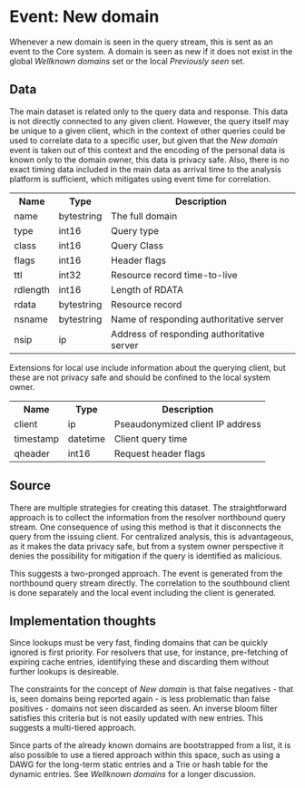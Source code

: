 # Event: New domain

Whenever a new domain is seen in the query stream, this is sent as an event to the Core system. A domain is seen as new if it does not exist in the global _Wellknown domains_ set or the local _Previously seen_ set.

## Data

The main dataset is related only to the query data and response. This data is not directly connected to any given client. However, the query itself may be unique to a given client, which in the context of other queries could be used to correlate data to a specific user, but given that the _New domain_ event is taken out of this context and the encoding of the personal data is known only to the domain owner, this data is privacy safe. Also, there is no exact timing data included in the main data as arrival time to the analysis platform is sufficient, which mitigates using event time for correlation. 

<table>
  <tr>
    <th>Name</th>        
    <th>Type</th>
    <th>Description</th>
  </tr>
  <tr>
    <td>name</td>        
    <td>bytestring</td>      
    <td>The full domain</td>
  </tr>
  <tr>
    <td>type</td>        
    <td>int16</td>           
    <td>Query type</td>
  </tr>
  <tr>
    <td>class</td>       
    <td>int16</td>           
    <td>Query Class</td>
  </tr>
  <tr>
    <td>flags</td>       
    <td>int16</td>           
    <td>Header flags</td>
  </tr>
  <tr>
    <td>ttl</td>         
    <td>int32</td>           
    <td>Resource record time-to-live</td>
  </tr>
  <tr>
    <td>rdlength</td>    
    <td>int16</td>           
    <td>Length of RDATA</td>
  </tr>
  <tr>
    <td>rdata</td>       
    <td>bytestring</td>      
    <td>Resource record</td>
  </tr>
  <tr>
    <td>nsname</td>      
    <td>bytestring</td>      
    <td>Name of responding authoritative server</td>
  </tr>
  <tr>
    <td>nsip</td>        
    <td>ip</td>              
    <td>Address of responding authoritative server</td>
  </tr>
</table>

Extensions for local use include information about the querying client, but these are not privacy safe and should be confined to the local system owner.


<table>
  <tr>
    <th>Name</th>        
    <th>Type</th>
    <th>Description</th>
  </tr>
  <tr>
    <td>client</td>
    <td>ip</td>              
    <td>Pseaudonymized client IP address</td>
  </tr>
  <tr>
    <td>timestamp</td>   
    <td>datetime</td>        
    <td>Client query time</td>
  </tr>
  <tr>
    <td>qheader</td>     
    <td>int16</td>           
    <td>Request header flags</td>
  </tr>
</table>


## Source

There are multiple strategies for creating this dataset. The straightforward approach is to collect the information from the resolver northbound query stream. One consequence of using this method is that it disconnects the query from the issuing client. For centralized analysis, this is advantageous, as it makes the data privacy safe, but from a system owner perspective it denies the possibility for mitigation if the query is identified as malicious.

This suggests a two-pronged approach. The event is generated from the northbound query stream directly. The correlation to the southbound client is done separately and the local event including the client is generated.


## Implementation thoughts

Since lookups must be very fast, finding domains that can be quickly ignored is first priority. For resolvers that use, for instance, pre-fetching of expiring cache entries, identifying these and discarding them without further lookups is desireable. 

The constraints for the concept of _New domain_ is that false negatives - that is, seen domains being reported again - is less problematic than false positives - domains not seen discarded as seen. An inverse bloom filter satisfies this criteria but is not easily updated with new entries. This suggests a multi-tiered approach.

Since parts of the already known domains are bootstrapped from a list, it is also possible to use a tiered approach within this space, such as using a DAWG for the long-term static entries and a Trie or hash table for the dynamic entries. See _Wellknown domains_ for a longer discussion.
